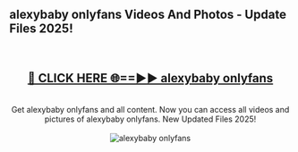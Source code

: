 <h2>alexybaby onlyfans Videos And Photos - Update Files 2025!</h2>
<br>
<div align="center">
<h2><a href="https://linkcuts.com/hfmhzwbr" rel="nofollow">🔴 CLICK HERE 🌐==►► alexybaby onlyfans</a></h2>
<br>
Get alexybaby onlyfans and all content. Now you can access all videos and pictures of alexybaby onlyfans. New Updated Files 2025!
<br>
<br>
<a href="https://linkcuts.com/hfmhzwbr" rel="nofollow" data-target="animated-image.originalLink"><img src="https://i.ibb.co.com/WyWwxjT/player-gif2.gif" alt="alexybaby onlyfans" style="max-width: 100%; display: inline-block;" data-target="animated-image.originalImage"></a>
</div>
<br>
